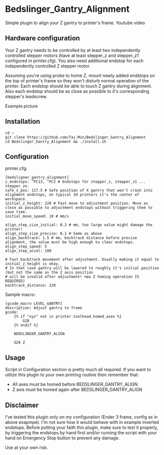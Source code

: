 # Bedslinger_Gantry_Alignment
Simple plugin to align your Z gantry to printer's frame.
<TODO> Youtube video

## Hardware configuration
Your Z gantry needs to be controlled by at least two independently controlled stepper motors (have at least stepper_z and stepper_z1 configured in printer.cfg).
You also need additional endstop for each independently controlled Z stepper motor.

Assuming you're using probe to home Z, mount newly added endstops on the top of printer's frame so they won't disturb normal operation of the printer. Each endstop should be able to touch Z gantry during alignment. Also each endstop should be as close as possible to it's corresponding stepper's leadscrew.

<TODO> Example picture

## Installation
```
cd ~
git clone https://github.com/Tai-Min/Bedslinger_Gantry_Alignment
cd Bedslinger_Gantry_Alignment && ./install.sh
```

## Configuration
printer.cfg:
```
[bedsligner_gantry_alignment]
z_endstops: ^PC13, ^PC2 # Endstops for stepper_z, stepper_z1 ... stepper_zn.
safe_x_pos: 117.5 # Safe position of X gantry that won't crash into alignment endstops, on typical 3d printers it's the center of workspace.
initial_z_height: 220 # Fast move to adjustment position. Move as close as possible to adjustment endstops without triggering them to save time.
initial_move_speed: 10 # mm/s

align_step_size_initial: 0.2 # mm, too large value might damage the printer!
align_step_size_precise: 0.1 # Same as above
align_backtrack: 1.5 # mm, backtrack distance before precise alignment, the value must be high enough to clear endstops.
align_step_speed: 5
align_step_accel: 100

# Fast backtrack movement after adjustment. Usually making it equal to initial_z_height is okay.
# In that case gantry will be lowered to roughly it's initial position (but not the same as the Z axis position
# will be invalid after adjustment! new Z homing operation IS REQUIRED)
backtrack_distance: 220 
```

Sample macro:
```
[gcode_macro LEVEL_GANTRY]
description: Adjust gantry to frame
gcode:
    {% if "xyz" not in printer.toolhead.homed_axes %}
        G28
    {% endif %}

    BEDSLINGER_GANTRY_ALIGN

    G28 Z
```

## Usage
Script in Configuration section is pretty much all required. If you want to utilize this plugin to your own printing routine then remember that:
* All axes must be homed before BEDSLINGER_GANTRY_ALIGN
* Z axis must be homed again after BEDSLINGER_GANTRY_ALIGN

## Disclaimer
I've tested this plugin only on my configuration (Ender 3 frame, config as in above exapmpe). 
I'm not sure how it would behave with in example inverted endstops. Before putting your faith this plugin, make sure to test it properly, by triggering the endstops by hand first and/or running the script with your hand on Emergency Stop button to prevent any damage. 

Use at your own risk.

